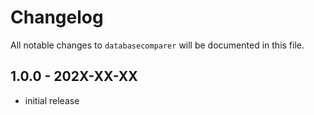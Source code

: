 # Changelog

All notable changes to `databasecomparer` will be documented in this file.

## 1.0.0 - 202X-XX-XX

- initial release
